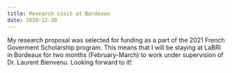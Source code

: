 ```yaml
---
title: Research visit at Bordeaux
date: 2020-12-30
---
```


My research proposal was selected for funding as a part of the 2021 French Goverment Scholarship program. This means that I will be staying at LaBRI in Bordeaux for two months (February-March) to work under supervision of Dr. Laurent Bienvenu. Looking forward to it!

<!--more-->

